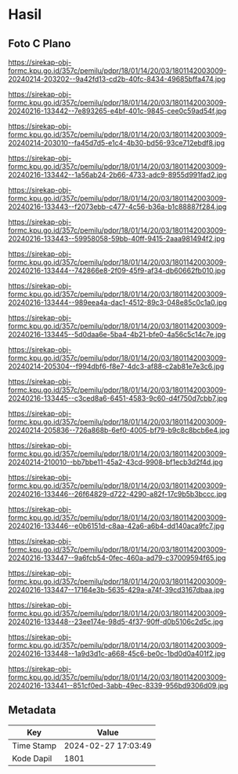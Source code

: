 # Hasil

## Foto C Plano

https://sirekap-obj-formc.kpu.go.id/357c/pemilu/pdpr/18/01/14/20/03/1801142003009-20240214-203202--9a42fd13-cd2b-40fc-8434-49685bffa474.jpg

https://sirekap-obj-formc.kpu.go.id/357c/pemilu/pdpr/18/01/14/20/03/1801142003009-20240216-133442--7e893265-e4bf-401c-9845-cee0c59ad54f.jpg

https://sirekap-obj-formc.kpu.go.id/357c/pemilu/pdpr/18/01/14/20/03/1801142003009-20240214-203010--fa45d7d5-e1c4-4b30-bd56-93ce712ebdf8.jpg

https://sirekap-obj-formc.kpu.go.id/357c/pemilu/pdpr/18/01/14/20/03/1801142003009-20240216-133442--1a56ab24-2b66-4733-adc9-8955d991fad2.jpg

https://sirekap-obj-formc.kpu.go.id/357c/pemilu/pdpr/18/01/14/20/03/1801142003009-20240216-133443--f2073ebb-c477-4c56-b36a-b1c88887f284.jpg

https://sirekap-obj-formc.kpu.go.id/357c/pemilu/pdpr/18/01/14/20/03/1801142003009-20240216-133443--59958058-59bb-40ff-9415-2aaa981494f2.jpg

https://sirekap-obj-formc.kpu.go.id/357c/pemilu/pdpr/18/01/14/20/03/1801142003009-20240216-133444--742866e8-2f09-45f9-af34-db60662fb010.jpg

https://sirekap-obj-formc.kpu.go.id/357c/pemilu/pdpr/18/01/14/20/03/1801142003009-20240216-133444--989eea4a-dac1-4512-89c3-048e85c0c1a0.jpg

https://sirekap-obj-formc.kpu.go.id/357c/pemilu/pdpr/18/01/14/20/03/1801142003009-20240216-133445--5d0daa6e-5ba4-4b21-bfe0-4a56c5c14c7e.jpg

https://sirekap-obj-formc.kpu.go.id/357c/pemilu/pdpr/18/01/14/20/03/1801142003009-20240214-205304--f994dbf6-f8e7-4dc3-af88-c2ab81e7e3c6.jpg

https://sirekap-obj-formc.kpu.go.id/357c/pemilu/pdpr/18/01/14/20/03/1801142003009-20240216-133445--c3ced8a6-6451-4583-9c60-d4f750d7cbb7.jpg

https://sirekap-obj-formc.kpu.go.id/357c/pemilu/pdpr/18/01/14/20/03/1801142003009-20240214-205836--726a868b-6ef0-4005-bf79-b9c8c8bcb6e4.jpg

https://sirekap-obj-formc.kpu.go.id/357c/pemilu/pdpr/18/01/14/20/03/1801142003009-20240214-210010--bb7bbe11-45a2-43cd-9908-bf1ecb3d2f4d.jpg

https://sirekap-obj-formc.kpu.go.id/357c/pemilu/pdpr/18/01/14/20/03/1801142003009-20240216-133446--26f64829-d722-4290-a82f-17c9b5b3bccc.jpg

https://sirekap-obj-formc.kpu.go.id/357c/pemilu/pdpr/18/01/14/20/03/1801142003009-20240216-133446--e0b6151d-c8aa-42a6-a6b4-dd140aca9fc7.jpg

https://sirekap-obj-formc.kpu.go.id/357c/pemilu/pdpr/18/01/14/20/03/1801142003009-20240216-133447--9a6fcb54-0fec-460a-ad79-c37009594f65.jpg

https://sirekap-obj-formc.kpu.go.id/357c/pemilu/pdpr/18/01/14/20/03/1801142003009-20240216-133447--17164e3b-5635-429a-a74f-39cd3167dbaa.jpg

https://sirekap-obj-formc.kpu.go.id/357c/pemilu/pdpr/18/01/14/20/03/1801142003009-20240216-133448--23ee174e-98d5-4f37-90ff-d0b5106c2d5c.jpg

https://sirekap-obj-formc.kpu.go.id/357c/pemilu/pdpr/18/01/14/20/03/1801142003009-20240216-133448--1a9d3d1c-a668-45c6-be0c-1bd0d0a401f2.jpg

https://sirekap-obj-formc.kpu.go.id/357c/pemilu/pdpr/18/01/14/20/03/1801142003009-20240216-133441--851cf0ed-3abb-49ec-8339-956bd9306d09.jpg


## Metadata

| Key        | Value               |
| ---------- | ------------------- |
| Time Stamp | 2024-02-27 17:03:49 |
| Kode Dapil | 1801                |



